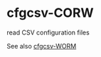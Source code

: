 # cfgcsv-CORW
read CSV configuration files


See also [cfgcsv-WORM](https://github.com/dmparrishphd/cfgcsv-WORM)
